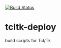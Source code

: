 [![Build Status](http://ci.sagrid.ac.za/buildStatus/icon?job=tcltk-deploy)](http://ci.sagrid.ac.za/job/tcltk-deploy/)

# tcltk-deploy
build scripts for Tcl/Tk
